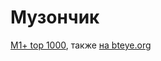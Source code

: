# Музончик

[M1+ top 1000](magnet:?xt=urn:btih:4f98ff82c00cfa4d3aeb16bd6e1af24febbdc2e8&dn=All+Time+Top+1000.www.lokotorrents.com), также
[на bteye.org](http://www.bteye.org/q/M1-All-Time-Top-1000)
